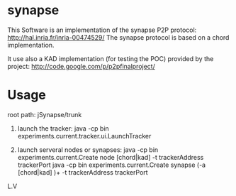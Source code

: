 synapse
=======

This Software is an implementation of the synapse P2P protocol: http://hal.inria.fr/inria-00474529/
The synapse protocol is based on a chord implementation.

It use also a KAD implementation (for testing the POC) provided by the project: http://code.google.com/p/p2pfinalproject/

Usage
=======

root path: jSynapse/trunk

1) launch the tracker:
java -cp bin experiments.current.tracker.ui.LaunchTracker

2) launch serveral nodes or synapses:
java -cp bin experiments.current.Create node [chord|kad] <IDNetwork> -t trackerAddress trackerPort
java -cp bin experiments.current.Create synapse (-a [chord|kad] <IDNetwork>)+ -t trackerAddress trackerPort

L.V
